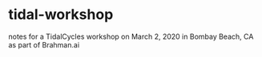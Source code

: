 # tidal-workshop

notes for a TidalCycles workshop on March 2, 2020 in Bombay Beach, CA as part of Brahman.ai
